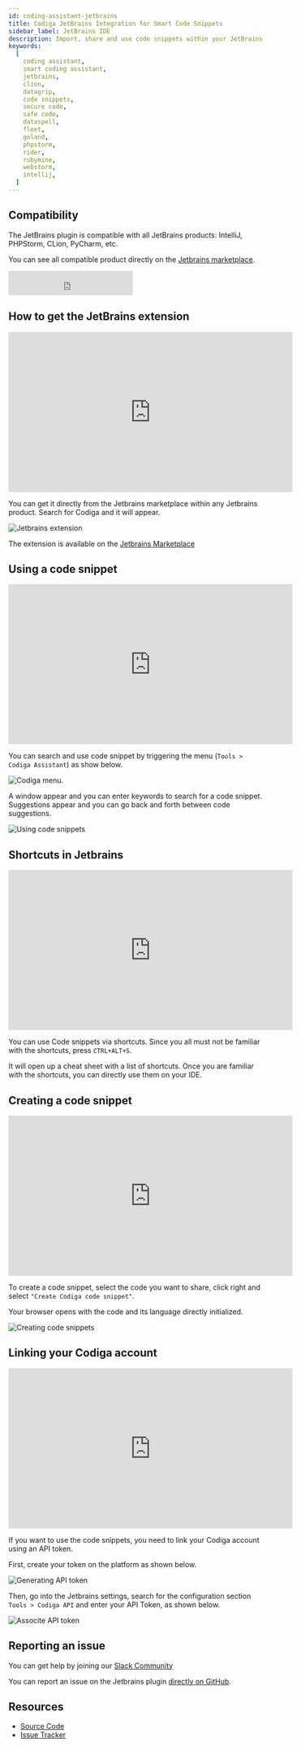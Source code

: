 ```yaml
---
id: coding-assistant-jetbrains
title: Codiga JetBrains Integration for Smart Code Snippets
sidebar_label: JetBrains IDE
description: Import, share and use code snippets within your JetBrains product. Works IntelliJ, Clion, Datagrip, PHP Storm, Rubymine and more.
keywords:
  [
    coding assistant,
    smart coding assistant,
    jetbrains,
    clion,
    datagrip,
    code snippets,
    secure code,
    safe code,
    dataspell,
    fleet,
    goland,
    phpstorm,
    rider,
    rubymine,
    webstorm,
    intellij,
  ]
---
```


## Compatibility

The JetBrains plugin is compatible with all JetBrains products: IntelliJ, PHPStorm, CLion, PyCharm, etc.

You can see all compatible product directly on the [Jetbrains marketplace](https://plugins.jetbrains.com/plugin/17969-codiga).

<iframe frameborder="none" width="245px" height="48px" src="https://plugins.jetbrains.com/embeddable/install/17969"></iframe>

## How to get the JetBrains extension

<iframe width="560" height="315" src="https://www.youtube.com/embed/ckOonbTykAc?start=80" title="YouTube video player" frameborder="0" allow="accelerometer; autoplay; clipboard-write; encrypted-media; gyroscope; picture-in-picture" allowfullscreen></iframe>

You can get it directly from the Jetbrains marketplace within any Jetbrains product. Search for Codiga and it will appear.

![Jetbrains extension](/img/coding-assistant/jetbrains-plugin.png)

The extension is available on the [Jetbrains Marketplace](https://plugins.jetbrains.com/plugin/17969-codiga)

## Using a code snippet

<iframe width="560" height="315" src="https://www.youtube.com/embed/ckOonbTykAc?start=195" title="YouTube video player" frameborder="0" allow="accelerometer; autoplay; clipboard-write; encrypted-media; gyroscope; picture-in-picture" allowfullscreen></iframe>

You can search and use code snippet by triggering the menu (`Tools > Codiga Assistant`) as show below.

![Codiga menu](/img/coding-assistant/jetbrains-menu.png).

A window appear and you can enter keywords to search for a code snippet. Suggestions appear and you can go back and forth between code suggestions.

![Using code snippets](/img/coding-assistant/jetbrains-use-recipe.gif)

## Shortcuts in Jetbrains

<iframe width="560" height="315" src="https://www.youtube.com/embed/ckOonbTykAc?start=251" title="YouTube video player" frameborder="0" allow="accelerometer; autoplay; clipboard-write; encrypted-media; gyroscope; picture-in-picture" allowfullscreen></iframe>

You can use Code snippets via shortcuts. Since you all must not be familiar with the shortcuts, press `CTRL+ALT+S`.

It will open up a cheat sheet with a list of shortcuts. Once you are familiar with the shortcuts, you can directly use them on your IDE.

## Creating a code snippet

<iframe width="560" height="315" src="https://www.youtube.com/embed/ckOonbTykAc?start=312" title="YouTube video player" frameborder="0" allow="accelerometer; autoplay; clipboard-write; encrypted-media; gyroscope; picture-in-picture" allowfullscreen></iframe>

To create a code snippet, select the code you want to share, click right and select `"Create Codiga code snippet"`.

Your browser opens with the code and its language directly initialized.

![Creating code snippets](/img/coding-assistant/jetbrains-create-recipe.gif)

## Linking your Codiga account

<iframe width="560" height="315" src="https://www.youtube.com/embed/ckOonbTykAc?start=110" title="YouTube video player" frameborder="0" allow="accelerometer; autoplay; clipboard-write; encrypted-media; gyroscope; picture-in-picture" allowfullscreen></iframe>

If you want to use the code snippets, you need to link your Codiga account using an API token.

First, create your token on the platform as shown below.

![Generating API token](/img/coding-assistant/api-token-creation.gif)

Then, go into the Jetbrains settings, search for the configuration section `Tools > Codiga API` and enter your API Token, as shown below.

![Associte API token](/img/coding-assistant/jetbrains-api-token.png)

## Reporting an issue

You can get help by joining our [Slack Community](https://join.slack.com/t/codigahq/shared_invite/zt-9hvmfwie-9BUVFwZDwvpIGlkHv2mzYQ)

You can report an issue on the Jetbrains plugin [directly on GitHub](https://github.com/codiga/jetbrains-plugin/issues).

## Resources

- [Source Code](https://github.com/codiga/jetbrains-plugin)
- [Issue Tracker](https://github.com/codiga/jetbrains-plugin/issues)

